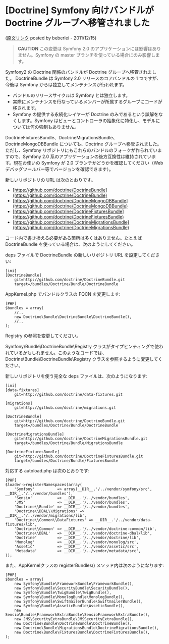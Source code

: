 [Doctrine] Symfony 向けバンドルが Doctrine グループへ移管されました
===================================================================

([原文リンク](http://www.doctrine-project.org/blog/symfony-bundles-move) posted by beberlei - 2011/12/15)

> **CAUTION**
> この変更は Symfony 2.0 のアプリケーションには影響はありません。Symfony の master ブランチを使っている場合にのみ影響します。

Symfony2 の Doctrine 関係のバンドルが Doctrine グループへ移管されました。
DoctrineBundle は Symfony 2.0 リリースのコアバンドルの 1 つですが、今後は Symfony からは独立してメンテナンスが行われます。

  - バンドルのリリースサイクルは Symfony とは独立します。
  - 実際にメンテナンスを行なっているメンバーが所属するグループにコードが移されます。
  - Symfony の提供する永続化レイヤーが Doctrine のみであるという誤解をなくします。Symfony はビューとコントローラの抽象化に特化し、モデルについては何の強制もありません。

DoctrineFixturesBundle、DoctrineMigrationsBundle、DoctrineMongoDBBundle についても、Doctrine グループへ移管されました。ただし、Symfony リポジトリにもこれらのバンドルのフォークが作られていますので、Symfony 2.0 系のアプリケーションの後方互換性は維持されています。現在お使いの Symfony が 2.0 ブランチかどうかを確認してください（Web デバッグツールバー等でバージョンを確認できます）。

新しいリポジトリの URL は次のとおりです。

  - [https://github.com/doctrine/DoctrineBundle](https://github.com/doctrine/DoctrineBundle)
  - [https://github.com/doctrine/DoctrineMongoDBBundle](https://github.com/doctrine/DoctrineMongoDBBundle)
  - [https://github.com/doctrine/DoctrineFixturesBundle](https://github.com/doctrine/DoctrineFixturesBundle)
  - [https://github.com/doctrine/DoctrineMigrationsBundle](https://github.com/doctrine/DoctrineMigrationsBundle)

コード内で書き換える必要がある箇所は多くはありません。たとえば DoctrineBundle を使っている場合は、次のようにしてください。

deps ファイルで DoctrineBundle の新しいリポジトリ URL を設定してください:

    [ini]
    [DoctrineBundle]
        git=http://github.com/doctrine/DoctrineBundle.git
        target=/bundles/Doctrine/Bundle/DoctrineBundle

AppKernel.php でバンドルクラスの FQCN を変更します:

    [PHP]
    $bundles = array(
        //..
        new Doctrine\Bundle\DoctrineBundle\DoctrineBundle(),
        //..
    );

Registry の参照を変更してください。

Symfony\Bundle\DoctrineBundle\Registry クラスがタイプヒンティングで使われているかもしれません。このようなコードでは、Doctrine\Bundle\DoctrineBundle\Registry クラスを参照するように変更してください。

新しいリポジトリを使う完全な deps ファイルは、次のようになります:

    [ini]
    [data-fixtures]
        git=http://github.com/doctrine/data-fixtures.git

    [migrations]
        git=http://github.com/doctrine/migrations.git

    [DoctrineBundle]
        git=http://github.com/doctrine/DoctrineBundle.git
        target=/bundles/Doctrine/Bundle/DoctrineBundle

    [DoctrineMigrationsBundle]
        git=http://github.com/doctrine/DoctrineMigrationsBundle.git
        target=/bundles/Doctrine/Bundle/MigrationsBundle

    [DoctrineFixturesBundle]
        git=http://github.com/doctrine/DoctrineFixturesBundle.git
        target=/bundles/Doctrine/Bundle/FixturesBundle

対応する autoload.php は次のとおりです:

    [PHP]
    $loader->registerNamespaces(array(
        'Symfony'          => array(__DIR__.'/../vendor/symfony/src', __DIR__.'/../vendor/bundles'),
        'Sensio'           => __DIR__.'/../vendor/bundles',
        'JMS'              => __DIR__.'/../vendor/bundles',
        'Doctrine\\Bundle' => __DIR__.'/../vendor/bundles',
        'Doctrine\\DBAL\\Migrations' => __DIR__.'/../vendor/migrations/lib',
        'Doctrine\\Common\\DataFixtures' => __DIR__.'/../vendor/data-fixtures/lib',
        'Doctrine\\Common' => __DIR__.'/../vendor/doctrine-common/lib',
        'Doctrine\\DBAL'   => __DIR__.'/../vendor/doctrine-dbal/lib',
        'Doctrine'         => __DIR__.'/../vendor/doctrine/lib',
        'Monolog'          => __DIR__.'/../vendor/monolog/src',
        'Assetic'          => __DIR__.'/../vendor/assetic/src',
        'Metadata'         => __DIR__.'/../vendor/metadata/src',
    ));

また、AppKernelクラスの registerBundles() メソッド内は次のようになります:

    [PHP]
    $bundles = array(
        new Symfony\Bundle\FrameworkBundle\FrameworkBundle(),
        new Symfony\Bundle\SecurityBundle\SecurityBundle(),
        new Symfony\Bundle\TwigBundle\TwigBundle(),
        new Symfony\Bundle\MonologBundle\MonologBundle(),
        new Symfony\Bundle\SwiftmailerBundle\SwiftmailerBundle(),
        new Symfony\Bundle\AsseticBundle\AsseticBundle(),
        new Sensio\Bundle\FrameworkExtraBundle\SensioFrameworkExtraBundle(),
        new JMS\SecurityExtraBundle\JMSSecurityExtraBundle(),
        new Doctrine\Bundle\DoctrineBundle\DoctrineBundle(),
        new Doctrine\Bundle\MigrationsBundle\DoctrineMigrationsBundle(),
        new Doctrine\Bundle\FixturesBundle\DoctrineFixturesBundle(),
    );
